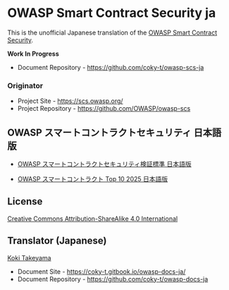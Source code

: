 # OWASP Smart Contract Security ja

This is the unofficial Japanese translation of the [OWASP Smart Contract Security](https://github.com/OWASP/owasp-scs).

**Work In Progress**

- Document Repository - <https://github.com/coky-t/owasp-scs-ja>

### Originator

- Project Site - <https://scs.owasp.org/>
- Project Repository - <https://github.com/OWASP/owasp-scs>

## OWASP スマートコントラクトセキュリティ 日本語版

* [OWASP スマートコントラクトセキュリティ検証標準 日本語版](SCSVS.md)

* [OWASP スマートコントラクト Top 10 2025 日本語版](sctop10.md)

## License

[Creative Commons Attribution-ShareAlike 4.0 International](https://creativecommons.org/licenses/by-sa/4.0/)

## Translator (Japanese)

[Koki Takeyama](https://github.com/coky-t)

- Document Site - <https://coky-t.gitbook.io/owasp-docs-ja/>
- Document Repository - <https://github.com/coky-t/owasp-docs-ja>
